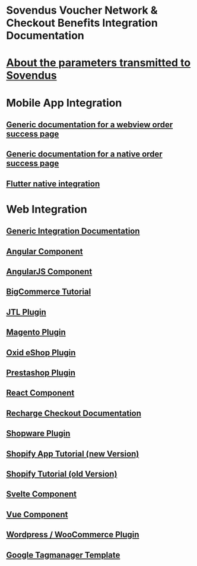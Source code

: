 # Sovendus Voucher Network & Checkout Benefits Integration Documentation

# [About the parameters transmitted to Sovendus](https://github.com/Sovendus-GmbH/Sovendus-Voucher-Network-and-Checkout-Benefits-Parameter)

# Mobile App Integration

## [Generic documentation for a webview order success page](https://github.com/Sovendus-GmbH/Sovendus-Generic-WebView-App-Integration-Voucher-Network-and-Checkout-Benefits)

## [Generic documentation for a native order success page](https://github.com/Sovendus-GmbH/Sovendus-Generic-native-App-Integration-Voucher-Network-and-Checkout-Benefits)

## [Flutter native integration](https://github.com/Sovendus-GmbH/Sovendus-Voucher-Network-and-Checkout-Benefits-Documentation-for-Flutter-Apps)

# Web Integration

## [Generic Integration Documentation](https://github.com/Sovendus-GmbH/Sovendus-generic-documentation-for-Voucher-Network-and-Checkout-Benefits)

## [Angular Component](https://github.com/Sovendus-GmbH/Sovendus-Voucher-Network-and-Checkout-Benefits-Component-for-Angular)

## [AngularJS Component](https://github.com/Sovendus-GmbH/Sovendus-Voucher-Network-and-Checkout-Benefits-Component-for-AngularJS)

## [BigCommerce Tutorial](https://github.com/Sovendus-GmbH/Sovendus-BigCommerce-Voucher-Network-and-Checkout-Benefits-Documentation)

## [JTL Plugin](https://github.com/Sovendus-GmbH/Sovendus-JTL-Voucher-Network-and-Checkout-Benefits-Plugin)

## [Magento Plugin](https://github.com/Sovendus-GmbH/Sovendus-Magento-Voucher-Network-and-Checkout-Benefits-Plugin)

## [Oxid eShop Plugin](https://github.com/Sovendus-GmbH/Sovendus-Oxid-eShop-Voucher-Network-and-Checkout-Benefits-Plugin)

## [Prestashop Plugin](https://github.com/Sovendus-GmbH/Sovendus-Prestashop-Voucher-Network-and-Checkout-Benefits-Plugin)

## [React Component](https://github.com/Sovendus-GmbH/Sovendus-Voucher-Network-and-Checkout-Benefits-Component-for-React)

## [Recharge Checkout Documentation](https://github.com/Sovendus-GmbH/Sovendus-Recharge-Voucher-Network-and-Checkout-Benefits-Documentation)

## [Shopware Plugin](https://github.com/Sovendus-GmbH/Sovendus-Shopware-Voucher-Network-and-Checkout-Benefits-Plugin)

## [Shopify App Tutorial (new Version)](https://github.com/Sovendus-GmbH/Sovendus-Voucher-Network-and-Checkout-Benefits-App-for-Shopify)

## [Shopify Tutorial (old Version)](https://github.com/Sovendus-GmbH/Sovendus-Shopify-Voucher-Network-and-Checkout-Benefits-Documentation)

## [Svelte Component](https://github.com/Sovendus-GmbH/Sovendus-Voucher-Network-and-Checkout-Benefits-Component-for-Svelte)

## [Vue Component](https://github.com/Sovendus-GmbH/Sovendus-Voucher-Network-and-Checkout-Benefits-Component-for-Vue)

## [Wordpress / WooCommerce Plugin](https://github.com/Sovendus-GmbH/Sovendus-Wordpress-WooCommerce-Voucher-Network-and-Checkout-Benefits-Plugin)

## [Google Tagmanager Template](https://github.com/Sovendus-GmbH/Sovendus-GTM-v2)
